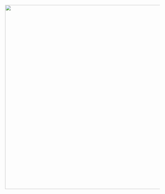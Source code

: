 <p align="center"><img src="https://user-images.githubusercontent.com/68486607/108319937-7b104980-7205-11eb-9f5a-29e55351c73c.png" width="600"></p>